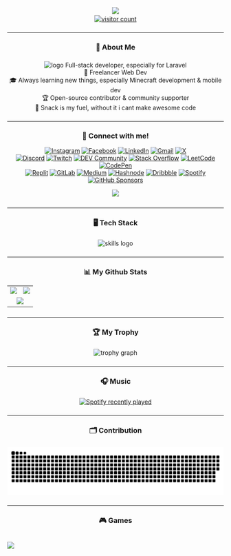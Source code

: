 <div align="center">
  <a href="https://kenndeclouv.me">
  <img height="150" src="https://files.catbox.moe/4s4vyh.png"  />
  <br>
  <img src="https://komarev.com/ghpvc/?username=KennDeClouv" alt="visitor count" />
    
  </a>
</div>

###

---

<h3 align="center">🚀 About Me</h3>

###

<p align="center">
  <img src="https://skillicons.dev/icons?i=laravel" height="20" alt=" logo"/> Full-stack developer, especially for Laravel<br>🏢 Freelancer Web Dev<br>🎓 Always learning new things, especially Minecraft development & mobile dev<br>🏆 Open-source contributor & community supporter<br>🍪 Snack is my fuel, without it i cant make awesome code</p>

###

---

<h3 align="center">🔗 Connect with me!</h3>

<p align="center">
  <a href="https://instagram.com/kenndeclouv"><img alt="Instagram" src="https://img.shields.io/badge/Instagram-CF4E92?style=flat&logo=instagram&logoColor=white"/></a>
  <a href="https://www.facebook.com/kenndeclouv"><img alt="Facebook" src="https://img.shields.io/badge/Facebook-517EC6?style=flat&logo=facebook&logoColor=white"/></a>
  <a href="https://www.linkedin.com/in/kenndeclouv/"><img alt="LinkedIn" src="https://img.shields.io/badge/LinkedIn-3C7EBB?style=flat&logo=linkedin&logoColor=white"/></a>
  <a href="mailto:zuuliziluuz@gmail.com"><img alt="Gmail" src="https://img.shields.io/badge/Email-E45B5B?style=flat&logo=gmail&logoColor=white"/></a>
  <a href="https://x.com/kenndeclouv"><img alt="X" src="https://img.shields.io/twitter/follow/kenndeclouv?style=social"/></a>
  <br/>
  <a href="https://discord.com/users/1158654757183959091"><img alt="Discord" src="https://img.shields.io/badge/Discord-7289DA?style=flat&logo=discord&logoColor=white"/></a>
  <a href="https://twitch.tv/kenndeclouv"><img alt="Twitch" src="https://img.shields.io/badge/Twitch-9146FF?style=flat&logo=twitch&logoColor=white"/></a>
  <a href="https://dev.to/kenndeclouv"><img alt="DEV Community" src="https://img.shields.io/badge/dev.to-0A0A0A?style=flat&logo=dev.to&logoColor=white"/></a>
  <a href="https://stackoverflow.com/users/26546669/kenndeclouv"><img alt="Stack Overflow" src="https://img.shields.io/badge/Stack_Overflow-F58025?style=flat&logo=stackoverflow&logoColor=white"/></a>
  <a href="https://leetcode.com/u/mTe5auIaPz/"><img alt="LeetCode" src="https://img.shields.io/badge/LeetCode-FFA116?style=flat&logo=leetcode&logoColor=black"/></a>
  <a href="https://codepen.io/kenndeclouv"><img alt="CodePen" src="https://img.shields.io/badge/CodePen-000000?style=flat&logo=codepen&logoColor=white"/></a>
  <br/>
  <a href="https://replit.com/@kenndeclouv"><img alt="Replit" src="https://img.shields.io/badge/Replit-667881?style=flat&logo=replit&logoColor=white"/></a>
  <a href="https://gitlab.com/kenndeclouv"><img alt="GitLab" src="https://img.shields.io/badge/GitLab-FC6D26?style=flat&logo=gitlab&logoColor=white"/></a>
  <a href="https://medium.com/@kenndeclouv"><img alt="Medium" src="https://img.shields.io/badge/Medium-12100E?style=flat&logo=medium&logoColor=white"/></a>
  <a href="https://hashnode.com/@kenndeclouv"><img alt="Hashnode" src="https://img.shields.io/badge/Hashnode-2962FF?style=flat&logo=hashnode&logoColor=white"/></a>
  <a href="https://dribbble.com/kenndeclouv"><img alt="Dribbble" src="https://img.shields.io/badge/Dribbble-EA4C89?style=flat&logo=dribbble&logoColor=white"/></a>
  <a href="https://open.spotify.com/user/31qan4rbmsa6j2w5oivpjpxncpdq"><img alt="Spotify" src="https://img.shields.io/badge/Spotify-1ED760?style=flat&logo=spotify&logoColor=white"/></a>
  <a href="https://github.com/sponsors/kenndeclouv"><img alt="GitHub Sponsors" src="https://img.shields.io/badge/Sponsor-DB61A2?style=flat&logo=githubsponsors&logoColor=white"/></a>
</p>
<div align="center">
<a href="https://discord.com/users/1158654757183959091" align="center">
  <img src="https://lanyard.cnrad.dev/api/1158654757183959091" />
</a>
</div>

###

---

<h3 align="center">🖥️ Tech Stack</h3>

###

<div align="center">
  <img src="https://skillicons.dev/icons?i=html,css,bootstrap,js,php,laravel,nodejs,bun,devto,figma,mysql,tailwind,discord,bots,discordjs,kali,linux,mongodb,redis,sqlite,postman,sass,sequelize,express,github,git,gitlab,notion,npm,replit,vscode,sublime,vercel,cloudflare,workers,nginx" alt="skills logo"  />
</div>

###

---
<h3 align="center">📊 My Github Stats</h3>

<div align="center">
  <table>
    <tr>
      <td>
        <img src="https://github-readme-stats.vercel.app/api?username=kenndeclouv&theme=tokyonight&hide_border=true&include_all_commits=true&count_private=true&show_icons=true&show=prs_merged,prs_merged_percentage" />
      </td>
      <td>
        <img src="https://github-readme-stats.vercel.app/api/top-langs?username=kenndeclouv&locale=en&hide_title=false&layout=compact&langs_count=10&theme=tokyonight&hide_border=true&custom_title=Most%20used%20language" />
      </td>
    </tr>
    <tr>
      <td colspan="2" align="center">
        <img src="https://github-readme-streak-stats.herokuapp.com/?user=KennDeClouv&theme=tokyonight&hide_border=true" />
      </td>
    </tr>
  </table>
</div>

###

---

<h3 align="center">🏆 My Trophy</h3>

###

<div align="center">
  <img src="https://github-profile-trophy.vercel.app?username=kenndeclouv&theme=darkhub&column=6&row=1&margin-w=6&margin-h=30&no-frame=true&order=4" height="150" alt="trophy graph"  />
</div>

###

---

<h3 align="center">🎧 Music</h3>

###

<div align="center">
  <a href="https://open.spotify.com/user/31qan4rbmsa6j2w5oivpjpxncpdq">
    <img src="https://spotify-recently-played-readme.vercel.app/api?user=31qan4rbmsa6j2w5oivpjpxncpdq&count=3&unique=false" alt="Spotify recently played"  />
  </a>
</div>

###

---

<h3 align="center">🗂️ Contribution</h3>

###


<div align="center">
<img src="snake.svg" alt="Snake animation" />
</div>

###

---

<h3 align="center">🎮 Games</h3>
<br>
<img src="https://starlightskins.lunareclipse.studio/render/wallpaper/herobrine_hill/kenndeclouv" />
